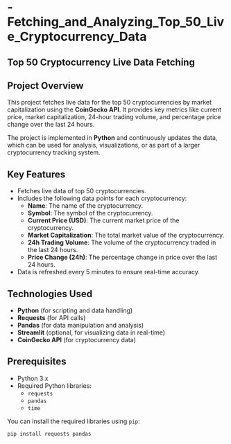 # -Fetching_and_Analyzing_Top_50_Live_Cryptocurrency_Data
## Top 50 Cryptocurrency Live Data Fetching

## Project Overview

This project fetches live data for the top 50 cryptocurrencies by market capitalization using the **CoinGecko API**. It provides key metrics like current price, market capitalization, 24-hour trading volume, and percentage price change over the last 24 hours.

The project is implemented in **Python** and continuously updates the data, which can be used for analysis, visualizations, or as part of a larger cryptocurrency tracking system.

## Key Features
- Fetches live data of top 50 cryptocurrencies.
- Includes the following data points for each cryptocurrency:
  - **Name**: The name of the cryptocurrency.
  - **Symbol**: The symbol of the cryptocurrency.
  - **Current Price (USD)**: The current market price of the cryptocurrency.
  - **Market Capitalization**: The total market value of the cryptocurrency.
  - **24h Trading Volume**: The volume of the cryptocurrency traded in the last 24 hours.
  - **Price Change (24h)**: The percentage change in price over the last 24 hours.
- Data is refreshed every 5 minutes to ensure real-time accuracy.

## Technologies Used
- **Python** (for scripting and data handling)
- **Requests** (for API calls)
- **Pandas** (for data manipulation and analysis)
- **Streamlit** (optional, for visualizing data in real-time)
- **CoinGecko API** (for cryptocurrency data)

## Prerequisites

- Python 3.x
- Required Python libraries:
  - `requests`
  - `pandas`
  - `time`

You can install the required libraries using `pip`:
```bash
pip install requests pandas


